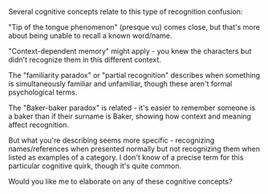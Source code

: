  Several cognitive concepts relate to this type of recognition confusion:

"Tip of the tongue phenomenon" (presque vu) comes close, but that's more about being unable to recall a known word/name.

"Context-dependent memory" might apply - you knew the characters but didn't recognize them in this different context.

The "familiarity paradox" or "partial recognition" describes when something is simultaneously familiar and unfamiliar, though these aren't formal psychological terms.

The "Baker-baker paradox" is related - it's easier to remember someone is a baker than if their surname is Baker, showing how context and meaning affect recognition.

But what you're describing seems more specific - recognizing names/references when presented normally but not recognizing them when listed as examples of a category. I don't know of a precise term for this particular cognitive quirk, though it's quite common.

Would you like me to elaborate on any of these cognitive concepts?
